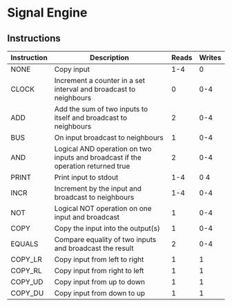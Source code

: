 # Signal Engine

## Instructions

| Instruction | Description                                                                      | Reads  | Writes |
| ----------- | -------------------------------------------------------------------------------- | ------ | ------ |
| NONE        | Copy input                                                                       | 1-4    | 0      |
| CLOCK       | Increment a counter in a set interval and broadcast to neighbours                | 0      | 0-4    |
| ADD         | Add the sum of two inputs to itself and broadcast to neighbours                  | 2      | 0-4    |
| BUS         | On input broadcast to neighbours                                                 | 1      | 0-4    |
| AND         | Logical AND operation on two inputs and broadcast if the operation returned true | 2      | 0-4    |
| PRINT       | Print input to stdout                                                            | 1-4    | 0 4    |
| INCR        | Increment by the input and broadcast to neighbours                               | 1-4    | 0-4    |
| NOT         | Logical NOT operation on one input and broadcast                                 | 1      | 0-4    |
| COPY        | Copy the input into the output(s)                                                | 1      | 0-4    |
| EQUALS      | Compare equality of two inputs and broadcast the result                          | 2      | 0-4    |
| COPY\_LR    | Copy input from left to right                                                    | 1      | 1      |
| COPY\_RL    | Copy input from right to left                                                    | 1      | 1      |
| COPY\_UD    | Copy input from up to down                                                       | 1      | 1      |
| COPY\_DU    | Copy input from down to up                                                       | 1      | 1      |

